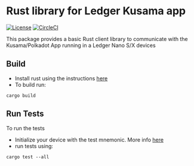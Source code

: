 # Rust library for Ledger Kusama app
[![License](https://img.shields.io/badge/License-Apache%202.0-blue.svg)](https://opensource.org/licenses/Apache-2.0)
[![CircleCI](https://circleci.com/gh/ZondaX/ledger-polkadot-rs.svg?style=shield)](https://circleci.com/gh/ZondaX/ledger-polkadot-rs)

This package provides a basic Rust client library to communicate with the Kusama/Polkadot App running in a Ledger Nano S/X devices

## Build

- Install rust using the instructions [here](https://www.rust-lang.org/tools/install)
- To build run:
```shell script
cargo build
```

## Run Tests
To run the tests

- Initialize your device with the test mnemonic. More info [here](https://github.com/zondax/ledger-polkadot#set-test-mnemonic)
- run tests using: 
```shell script
cargo test --all
```
